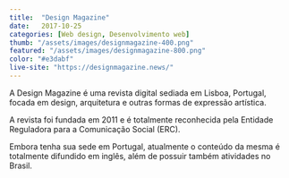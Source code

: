 ```yaml
---
title:  "Design Magazine"
date:   2017-10-25
categories: [Web design, Desenvolvimento web]
thumb: "/assets/images/designmagazine-400.png"
featured: "/assets/images/designmagazine-800.png"
color: "#e3dabf"
live-site: "https://designmagazine.news/"
---
```


A Design Magazine é uma revista digital sediada em Lisboa, Portugal, focada em design, arquitetura e outras formas de expressão artística.

A revista foi fundada em 2011 e é totalmente reconhecida pela Entidade Reguladora para a Comunicação Social (ERC).

Embora tenha sua sede em Portugal, atualmente o conteúdo da mesma é totalmente difundido em inglês, além de possuir também atividades no Brasil.